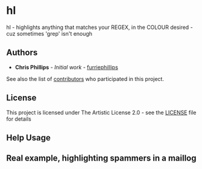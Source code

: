 # hl
hl - highlights anything that matches your REGEX, in the COLOUR desired - cuz sometimes 'grep' isn't enough

## Authors

* **Chris Phillips** - *Initial work* - [furriephillips](https://github.com/furriephillips)

See also the list of [contributors](https://github.com/furriephillips/hl/contributors) who participated in this project.

## License

This project is licensed under The Artistic License 2.0 - see the [LICENSE](LICENSE) file for details

## Help Usage


## Real example, highlighting spammers in a maillog


